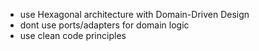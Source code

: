 - use Hexagonal architecture with Domain-Driven Design
- dont use ports/adapters for domain logic
- use clean code principles